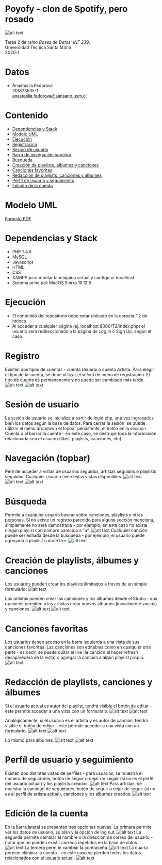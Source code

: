 # Poyofy - clon de Spotify, pero rosado
![alt text](misc/header.jpg)

Tarea 2 de ramo *Bases de Datos: INF 239*.  
Universidad Técnica Santa María  
2020-1

# Datos
- Anastasiia Fedorova  
201873505-1  
<anastasiia.fedorova@sansano.usm.cl>

# Contenido
- [Dependencias y Stack](#dependencias-y-stack)
- [Modelo UML](#modelo-uml)
- [Ejecución](#ejecuci-n)
- [Registración](#registraci-n)
- [Sesión de usuario](#sesi-n-de-usuario)
- [Barra de navegación superior](#barra-de-navegaci-n-superior)
- [Busqueda](#busqueda)
- [Creación de playlists, albumes y canciones](#creaci-n-de-playlists--albumes-y-canciones)
- [Canciones favoritas](#canciones-favoritas)
- [Redacción de playlists, canciones y albumes](#redacci-n-de-playlists--canciones-y-albumes)
- [Perfíl de usuario y seguimiento](#perf-l-de-usuario-y-seguimiento)
- [Edición de la cuenta](#edici-n-de-la-cuenta)

# Modelo UML
[Formato PDF](misc/Modelo_201873505-1.pdf)

# Dependencias y Stack
- PHP 7.4.8
- MySQL
- Javascript
- HTML
- CSS
- XAMPP para montar la máquina virtual y configurar localhost
- Sistema principal: MacOS Sierra 10.12.6

# Ejecución
- El contenido del repositorio debe estar ubicado en la carpeta T2 de htdocs
- Al acceder a cualquier página (ej. localhost:8080/T2/index.php) el usuario será redireccionado a la página de Log In o Sign Up, según el caso.

# Registro
Existen dos tipos de cuentas - cuenta Usuario o cuenta Artista. Para elegir el tipo de la cuenta, se debe utilizar el select de menu de registración. El tipo de cuenta es permanenente y no puede ser cambiado más tarde.
![alt text](misc/register.png)
![alt text](misc/register_usertype.png)

# Sesión de usuario
La sesión de usuario se inicializa a partir de login.php, una vez ingresados bien los datos según la base de datos.
Para cerrar la sesión, se puede utilizar el menu dropdown el topbar persistente, el botón en la sección Cuenta o al borrar la cuenta - en este caso, se destruye toda la información relacionada con el usuario (likes, playlists, canciones, etc).

# Navegación (topbar)
Permite acceder a vistas de usuarios seguidos, artistas seguidos o playlists seguidos. Cualquier usuario tiene estas vistas disponibles.
![alt text](misc/followed_users.png)
![alt text](misc/followed_artists.png)
![alt text](misc/followed_playlists.png)

# Búsqueda
Permite a cualquier usuario buscar sobre canciones, playlists y otras personas. Si no existe un registro parecido para alguna sección menciona, simplemente no será demostrada - por ejemplo, en este caso no existe ningún playlist con nombre parecido a "a".
![alt text](misc/search.png)
Cualquier canción puede ser editada desde la busqueda - por ejemplo, el usuario puede agregarla a playlist o darle like.
![alt text](misc/edit_search.png)

# Creación de playlists, álbumes y canciones
Los usuarios pueden crear los playlists ilimitados a través de un simple formulario:
![alt text](misc/new_play.png)

Los artistas pueden crear las canciones y los álbumes desde el Studio - sus opciones permiten a los artistas crear nuevos álbumes (inicialmente vacíos) y canciones.
![alt text](misc/new_song.png)
![alt text](misc/new_album.png)

# Canciones favoritas 
Los usuarios tienen acceso en la barra izquierda a una vista de sus canciones favoritas. Las canciones son editables como en cualquier otra parte - es decir, se puede quitar el like (la canción al hacer refresh desaparecerá de la vista) o agregar la canción a algún playlist propio.
![alt text](misc/favsong.png)


# Redacción de playlists, canciones y álbumes
Si el usuario actual es autor del playlist, tendrá visible el botón de editar - este permite acceder a una vista con un formulario.
![alt text](misc/edit_play1.png)
![alt text](misc/edit_play2.png)

Analógicamente, si el usuario es el artista y es autor de canción, tendrá visible el botón de editar - este permite acceder a una vista con un formulario.
![alt text](misc/edit_song1.png)
![alt text](misc/edit_song2.png)

Lo mismo para álbumes.
![alt text](misc/edit_album1.png)
![alt text](misc/edit_album2.png)

# Perfíl de usuario y seguimiento
Existen dos distintas vistas de perfiles - para usuarios, se muestra el número de seguidores, botón de seguir o dejar de seguir (si no es el perfil del usuario actual) y los playlists creados.
![alt text](misc/profile_user.png)
Para artistas, se muestra la cantidad de seguidores, botón de seguir o dejar de seguir (si no es el perfil de artista actual), canciones y los albumes creados.
![alt text](misc/profile_artist.png)

# Edición de la cuenta
En la barra lateral se presentan tres opciones nuevas. La primera permite ver los datos de usuario, su plan y la opción de log out.
![alt text](misc/cuenta1.png)
La segunda permite cambiar el nombre o la dirección de correo del usuario - notar que no pueden existir correos repetidos en la base de datos.
![alt text](misc/cuenta2.png)
La tercera permite cambiar la contraseña.
![alt text](misc/cuenta3.png)
La cuarta permite eliminar la cuenta - en este caso se pierden todos los datos relacionados con el usuario actual.
![alt text](misc/cuenta4.png)
